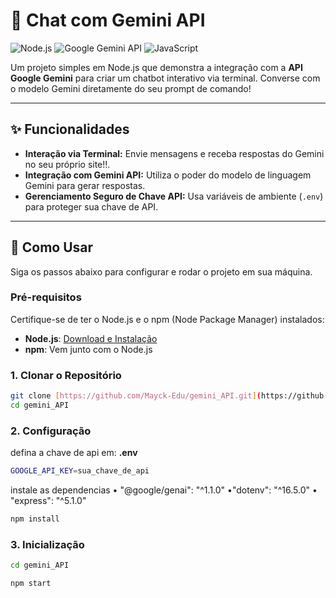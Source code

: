 # 🤖 Chat com Gemini API

![Node.js](https://img.shields.io/badge/Node.js-339933?style=for-the-badge&logo=nodedotjs&logoColor=white)
![Google Gemini API](https://img.shields.io/badge/Google%20Gemini%20API-FF0000?style=for-the-badge&logo=google&logoColor=white)
![JavaScript](https://img.shields.io/badge/JavaScript-F7DF1E?style=for-the-badge&logo=javascript&logoColor=black)

Um projeto simples em Node.js que demonstra a integração com a **API Google Gemini** para criar um chatbot interativo via terminal. Converse com o modelo Gemini diretamente do seu prompt de comando!

---

## ✨ Funcionalidades

* **Interação via Terminal:** Envie mensagens e receba respostas do Gemini no seu próprio site!!.
* **Integração com Gemini API:** Utiliza o poder do modelo de linguagem Gemini para gerar respostas.
* **Gerenciamento Seguro de Chave API:** Usa variáveis de ambiente (`.env`) para proteger sua chave de API.

---

## 🚀 Como Usar

Siga os passos abaixo para configurar e rodar o projeto em sua máquina.

### Pré-requisitos

Certifique-se de ter o Node.js e o npm (Node Package Manager) instalados:

* **Node.js**: [Download e Instalação](https://nodejs.org/pt-br/download/)
* **npm**: Vem junto com o Node.js

### 1. Clonar o Repositório
```bash
git clone [https://github.com/Mayck-Edu/gemini_API.git](https://github.com/Mayck-Edu/gemini_API.git)
cd gemini_API
```

### 2. Configuração
defina a chave de api em:
**.env**
```bash
GOOGLE_API_KEY=sua_chave_de_api


```
instale as dependencias
• "@google/genai": "^1.1.0"
•"dotenv": "^16.5.0"
• "express": "^5.1.0"
```bash
npm install
```


### 3. Inicialização 
```bash
cd gemini_API

npm start
```